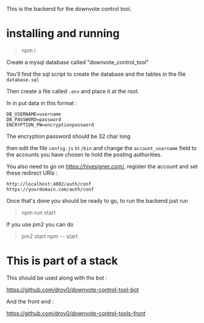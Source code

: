 This is the backend for the downvote control tool. 

# installing and running

> npm i 

Create a mysql database called "downvote_control_tool"

You'll find the sql script to create the database and the tables in the file `database.sql`

Then create a file called `.env` and place it at the root.

In in put data in this format :

```
DB_USERNAME=username
DB_PASSWORD=password
ENCRYPTION_PW=encryptionpassword
```

The encryption password should be 32 char long

then edit the file `config.js` in `/bin` and change the `account_username` field to the accounts you have chosen to hold the posting authorities.

You also need to go on https://hivesigner.com/, register the account and set these redirect URIs :

```
http://localhost:4002/auth/conf
https://yourdomain.com/auth/conf
```

Once that's done you should be ready to go, to run the backend just run 

> npm run start 

If you use pm2 you can do 

> pm2 start npm -- start

# This is part of a stack

This should be used along with the bot :

https://github.com/drov0/downvote-control-tool-bot

And the front end :

https://github.com/drov0/downvote-control-tools-front